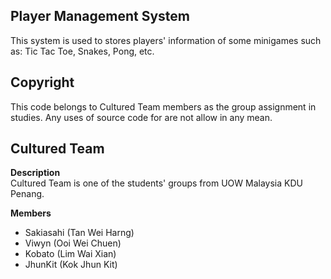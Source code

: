 ## Player Management System
This system is used to stores players' information of some minigames such as: Tic Tac Toe, Snakes, Pong, etc.

## Copyright
This code belongs to Cultured Team members as the group assignment in studies. Any uses of source code for are not allow in any mean.

## Cultured Team
**Description**
<br />Cultured Team is one of the students' groups from UOW Malaysia KDU Penang.

**Members**
- Sakiasahi (Tan Wei Harng)
- Viwyn (Ooi Wei Chuen)
- Kobato (Lim Wai Xian)
- JhunKit (Kok Jhun Kit)
